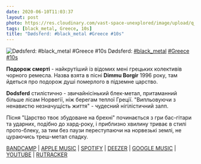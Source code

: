 ```yaml
---
date: 2020-06-10T11:03:37
layout: post
photo: https://res.cloudinary.com/vast-space-unexplored/image/upload/q_auto,dpr_auto,w_auto/photos/photo_990_10-06-2020_11-03-37.jpg
tags: [black_metal, Greece, 10s]
title: "Dødsferd: #black_metal #Greece #10s"
---
```

![Dødsferd: #black_metal #Greece #10s](https://res.cloudinary.com/vast-space-unexplored/image/upload/q_auto,dpr_auto,w_auto/photos/photo_990_10-06-2020_11-03-37.jpg)
Dødsferd: [#black_metal](/tags/#black_metal) [#Greece](/tags/#Greece) [#10s](/tags/#10s)

**Подорож смерті** - найкрутіший із відомих мені грецьких колективів чорного ремесла. Назва взята в пісні **Dimmu Borgir** 1996 року, там йдеться про подорож душі померлого в підземне царство.

**Dodsferd** стилістично - звичайнісінький блек-метал, притаманний більше лісам Норвегії, ніж берегам теплої Греції. &quot;Випльовуючи з ненавистю незначущість життя&quot; - чудесний нігілістичний залп.

Пісня &quot;Царство твоє збудоване на брехні&quot; починається з гри бас-гітари та ударних, подібно до хард-року, і приблизно хвилину триває в стилі прото-блеку, за тим без паузи переступаючи на норвезькі землі, не цураючись треш-метал спадку.

[BANDCAMP](https://dodsferdofficial.bandcamp.com/album/spitting-with-hatred-the-insignificance-of-life) \| [APPLE MUSIC](https://music.apple.com/gr/album/spitting-with-hatred-the-insignificance-of-life/1149495172) \| [SPOTIFY](https://open.spotify.com/album/23yx9nnXWrUWsufojckzQs) \| [DEEZER](https://www.deezer.com/album/13940058?utm_source=deezer&amp;utm_content=album-13940058&amp;utm_term=1601611822_1591775947&amp;utm_medium=web) \| [GOOGLE MUSIC](https://play.google.com/music/m/Bbfvxrqnddvakywbfqiv64jydv4?t=Spitting_with_Hatred_the_Insignificance_of_Life_-_Dodsferd) \| [YOUTUBE](https://www.youtube.com/playlist?list=OLAK5uy_kWnRxULfj3aVGEeN_5aWXVigM1wHmactc) \| [RUTRACKER](https://rutracker.org/forum/viewtopic.php?t=3512877)